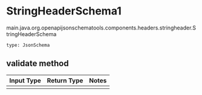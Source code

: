 # StringHeaderSchema1
main.java.org.openapijsonschematools.components.headers.stringheader.StringHeaderSchema
```
type: JsonSchema
```

## validate method
Input Type | Return Type | Notes
------------ | ------------- | -------------
 |  |
